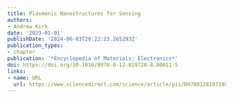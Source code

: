 ```yaml
---
title: Plasmonic Nanostructures for Sensing
authors:
- Andrew Kirk
date: '2023-01-01'
publishDate: '2024-06-03T20:22:23.265293Z'
publication_types:
- chapter
publication: '*Encyclopedia of Materials: Electronics*'
doi: https://doi.org/10.1016/B978-0-12-819728-8.00011-5
links:
- name: URL
  url: https://www.sciencedirect.com/science/article/pii/B9780128197288000115
---
```

